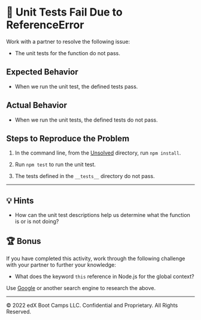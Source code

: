 # 🐛 Unit Tests Fail Due to ReferenceError

Work with a partner to resolve the following issue:

* The unit tests for the function do not pass.

## Expected Behavior

* When we run the unit test, the defined tests pass.

## Actual Behavior

* When we run the unit tests, the defined tests do not pass.

## Steps to Reproduce the Problem

1. In the command line, from the [Unsolved](Unsolved) directory, run `npm install`.

2. Run `npm test` to run the unit test.

3. The tests defined in the `__tests__` directory do not pass.

---

## 💡 Hints

* How can the unit test descriptions help us determine what the function is or is not doing?

## 🏆 Bonus

If you have completed this activity, work through the following challenge with your partner to further your knowledge:

* What does the keyword `this` reference in Node.js for the global context?

Use [Google](https://www.google.com) or another search engine to research the above.

---
© 2022 edX Boot Camps LLC. Confidential and Proprietary. All Rights Reserved.